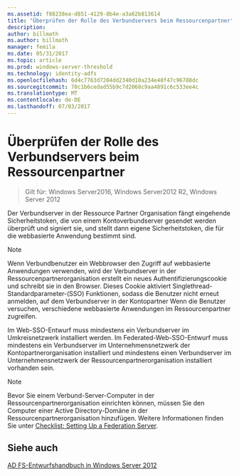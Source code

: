 ```yaml
---
ms.assetid: f88238ea-d851-4129-8b4e-a3a62b813614
title: "Überprüfen der Rolle des Verbundservers beim Ressourcenpartner"
description: 
author: billmath
ms.author: billmath
manager: femila
ms.date: 05/31/2017
ms.topic: article
ms.prod: windows-server-threshold
ms.technology: identity-adfs
ms.openlocfilehash: 6d4c7763d7204dd2340d10a234e48f47c96788dc
ms.sourcegitcommit: 70c1b6cedad55b9c7d2068c9aa4891c6c533ee4c
ms.translationtype: MT
ms.contentlocale: de-DE
ms.lasthandoff: 07/03/2017
---
```

# <a name="review-the-role-of-the-federation-server-in-the-resource-partner"></a>Überprüfen der Rolle des Verbundservers beim Ressourcenpartner

>Gilt für: Windows Server2016, Windows Server2012 R2, Windows Server 2012

Der Verbundserver in der Ressource Partner Organisation fängt eingehende Sicherheitstoken, die von einem Kontoverbundserver gesendet werden überprüft und signiert sie, und stellt dann eigene Sicherheitstoken, die für die webbasierte Anwendung bestimmt sind.  
  
> [!NOTE]  
> Wenn Verbundbenutzer ein Webbrowser den Zugriff auf webbasierte Anwendungen verwenden, wird der Verbundserver in der Ressourcenpartnerorganisation erstellt ein neues Authentifizierungscookie und schreibt sie in den Browser. Dieses Cookie aktiviert Singlethread-Standardparameter-\(SSO\) Funktionen, sodass die Benutzer nicht erneut anmelden, auf dem Verbundserver in der Kontopartner Wenn die Benutzer versuchen, verschiedene webbasierte Anwendungen im Ressourcenpartner zugreifen.  
  
Im Web-SSO-Entwurf muss mindestens ein Verbundserver im Umkreisnetzwerk installiert werden. Im Federated-Web-SSO-Entwurf muss mindestens ein Verbundserver im Unternehmensnetzwerk der Kontopartnerorganisation installiert und mindestens einen Verbundserver im Unternehmensnetzwerk der Ressourcenpartnerorganisation installiert vorhanden sein.  
  
> [!NOTE]  
> Bevor Sie einem Verbund-Server-Computer in der Ressourcenpartnerorganisation einrichten können, müssen Sie den Computer einer Active Directory-Domäne in der Ressourcenpartnerorganisation hinzufügen. Weitere Informationen finden Sie unter [Checklist: Setting Up a Federation Server](../../ad-fs/deployment/Checklist--Setting-Up-a-Federation-Server.md).  
  
## <a name="see-also"></a>Siehe auch
[AD FS-Entwurfshandbuch in Windows Server 2012](AD-FS-Design-Guide-in-Windows-Server-2012.md)

